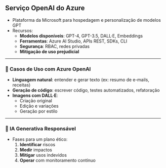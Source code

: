 ## **Serviço OpenAI do Azure**

- Plataforma da Microsoft para hospedagem e personalização de modelos GPT
- Recursos:
    - **Modelos disponíveis**: GPT-4, GPT-3.5, DALL·E, Embeddings
    - **Ferramentas**: Azure AI Studio, APIs REST, SDKs, CLI
    - **Segurança**: RBAC, redes privadas
    - **Mitigação de uso prejudicial**

---

### 🔹 **Casos de Uso com Azure OpenAI**

- **Linguagem natural**: entender e gerar texto (ex: resumo de e-mails, receitas)
- **Geração de código**: escrever código, testes automatizados, refatoração
- **Imagens com DALL·E**:
    - Criação original
    - Edição e variações
    - Geração por estilo

---

### 🔹 **IA Generativa Responsável**

- Fases para um plano ético:
    1. **Identificar** riscos
    2. **Medir** impactos
    3. **Mitigar** usos indevidos
    4. **Operar** com monitoramento contínuo